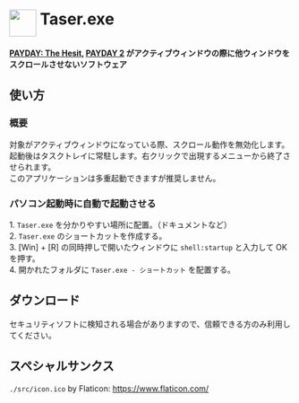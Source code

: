 # <img src="https://download.gattxxa.org/Taser/favicon.ico" align="top" width="48"> Taser.exe  
**[PAYDAY: The Hesit](https://store.steampowered.com/app/24240/PAYDAY_The_Heist/), [PAYDAY 2](https://store.steampowered.com/app/218620/PAYDAY_2/) がアクティブウィンドウの際に他ウィンドウをスクロールさせないソフトウェア**  


## 使い方
### 概要
対象がアクティブウィンドウになっている際、スクロール動作を無効化します。  
起動後はタスクトレイに常駐します。右クリックで出現するメニューから終了させられます。  
このアプリケーションは多重起動できますが推奨しません。  
  
### パソコン起動時に自動で起動させる
1\. ` Taser.exe ` を分かりやすい場所に配置。（ドキュメントなど）  
2\. ` Taser.exe ` のショートカットを作成する。  
3\. [Win] + [R] の同時押しで開いたウィンドウに ` shell:startup ` と入力して OK を押す。  
4\. 開かれたフォルダに ` Taser.exe - ショートカット ` を配置する。  

## ダウンロード
セキュリティソフトに検知される場合がありますので、信頼できる方のみ利用してください。  

## スペシャルサンクス
`./src/icon.ico` by Flaticon: https://www.flaticon.com/
